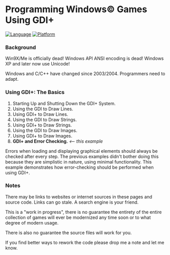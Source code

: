 # Programming Windows© Games Using GDI+

[![Language](https://img.shields.io/badge/Language%20-C++-blue.svg)](https://github.com/GeorgePimpleton/Win32-games/)
[![Platform](https://img.shields.io/badge/Platform%20-Win32-blue.svg)](https://github.com/GeorgePimpleton/Win32-games/)

### Background

Win9X/Me is officially dead!  Windows API ANSI encoding is dead!  Windows XP and later now use Unicode!

Windows and C/C++ have changed since 2003/2004.  Programmers need to adapt.

### Using GDI+: The Basics

1. Starting Up and Shutting Down the GDI+ System.
2. Using the GDI to Draw Lines.
3. Using GDI+ to Draw Lines.
4. Using the GDI to Draw Strings.
5. Using GDI+ to Draw Strings.
6. Using the GDI to Draw Images.
7. Using GDI+ to Draw Images.
8. **GDI+ and Error Checking.**  *<-- this example*

Errors when loading and displaying graphical elements should always be checked after every step.  The previous examples didn't bother doing this because they are simplistic in nature, using minimal functionality.  This example demonstrates how error-checking should be performed when using GDI+.

### Notes

There may be links to websites or internet sources in these pages and source code. Links can go stale. A search engine is your friend.

This is a "work in progress", there is no guarantee the entirety of the entire collection of games will ever be modernized any time soon or to what degree of modern usage.

There is also no guarantee the source files will work for you.

If you find better ways to rework the code please drop me a note and let me know.